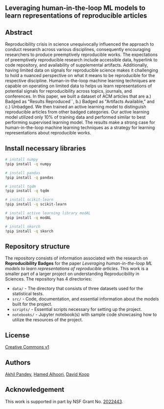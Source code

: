 ## Leveraging human-in-the-loop ML models to learn representations of reproducible articles

## Abstract
Reproducibility crisis in science unequivocally influenced the approach to conduct research across various disciplines, consequently encouraging researchers to produce preemptively reproducible works. The expectations of preemptively reproducible research include accessible data, hyperlink to code repository, and availability of supplemental artifacts. Additionally, having limited data on signals for reproducible science makes it challenging to hold a nuanced perspective on what it means to be reproducible for the respective discipline. Human-in-the-loop machine learning techniques are capable on operating on limited data to helps us learn representations of potential signals for reproducibility across topics, journals, and conferences. In this paper, we built a dataset of ACM articles that are a.) Badged as "Results Reproduced``, b.) Badged as "Artifacts Available," and c.) Unbadged. We then trained an active learning model to distinguish reproducible articles from other badged categories. Our active learning model utilized only 10% of training data and performed similar to best performing supervised learning model. The results make a strong case for human-in-the-loop machine learning techniques as a strategy for learning representations about reproducible works.

## Install necessary libraries
```bash
# install numpy
!pip install -q numpy

# install pandas
!pip install -q pandas

# install tqdm
!pip install -q tqdm

# install scikit-learn
!pip install -q scikit-learn

# install active learning library modAL
!pip install -q modAL

# install skorch
!pip install -q skorch
```

## Repository structure
The repository consists of information associated with the research on **Reproducibility Badges** for the paper *Leveraging human-in-the-loop ML models to learn representations of reproducible articles*. This work is a smaller part of a larger project on understanding Reproducibility in Sciences. The repository has 4 directories:
- `data/` - The directory that consists of three datasets used for the statistical tests.
- `src/` - Code, documentation, and essential information about the models built for the project.
- `scripts/` - Essential scripts necessary for setting up the project.
- `notebooks/` - Jupyter notebook(s) with sample code showcasing how to utilize the resources of the project.

## License
[Creative Commons v1](https://github.com/reproducibilityproject/ACMREP22/blob/main/LICENSE)

## Authors
[Akhil Pandey](https://github.com/akhilpandey95), [Hamed Alhoori](https://github.com/alhoori), [David Koop](https://github.com/dakoop)

## Acknowledgement
This work is supported in part by NSF Grant No. [2022443](https://www.nsf.gov/awardsearch/showAward?AWD_ID=2022443&HistoricalAwards=false).



